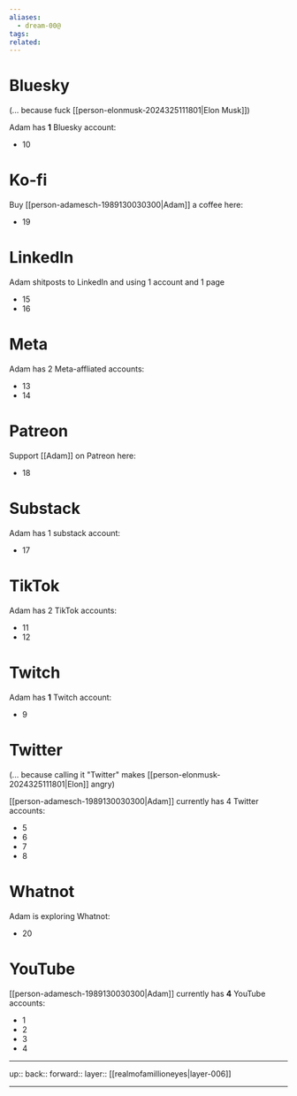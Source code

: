 ```yaml
---
aliases:
  - dream-00@
tags: 
related:
---
```


# Bluesky

(... because fuck [[person-elonmusk-2024325111801|Elon Musk]])

Adam has **1** Bluesky account:

- 10

# Ko-fi

Buy [[person-adamesch-1989130030300|Adam]] a coffee here:

- 19

# LinkedIn

Adam shitposts to LinkedIn and using 1 account and 1 page

- 15
- 16

# Meta

Adam has 2 Meta-affliated accounts:

- 13
- 14

# Patreon

Support [[Adam]] on Patreon here:

- 18

# Substack

Adam has 1 substack account:

- 17

# TikTok

Adam has 2 TikTok accounts:

- 11
- 12

# Twitch

Adam has **1** Twitch account:

- 9

# Twitter

(... because calling it "Twitter" makes [[person-elonmusk-2024325111801|Elon]] angry)

[[person-adamesch-1989130030300|Adam]] currently has 4 Twitter accounts:

- 5
- 6
- 7
- 8

# Whatnot

Adam is exploring Whatnot:

- 20

# YouTube

[[person-adamesch-1989130030300|Adam]] currently has **4** YouTube accounts:

- 1
- 2
- 3
- 4




***

up:: 
back:: 
forward:: 
layer:: [[realmofamillioneyes|layer-006]]

***

